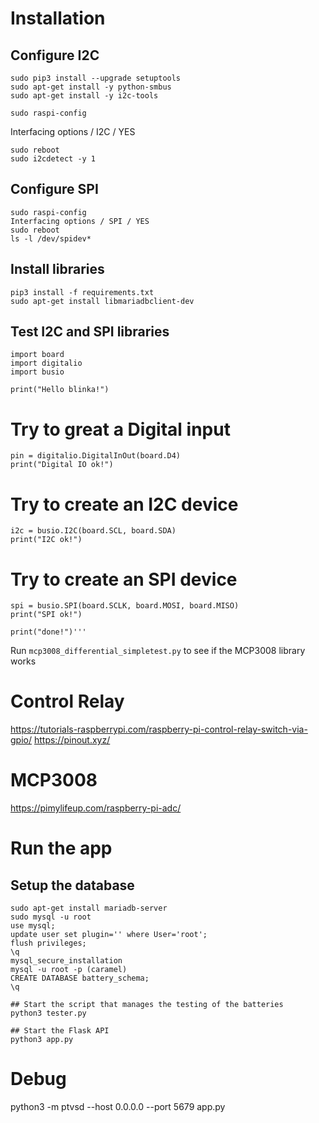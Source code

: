 # Installation

## Configure I2C
```
sudo pip3 install --upgrade setuptools
sudo apt-get install -y python-smbus
sudo apt-get install -y i2c-tools
```
```
sudo raspi-config
```
Interfacing options / I2C / YES

```
sudo reboot
sudo i2cdetect -y 1
```

## Configure SPI
```
sudo raspi-config
Interfacing options / SPI / YES
sudo reboot
ls -l /dev/spidev*
```

## Install libraries
```
pip3 install -f requirements.txt
sudo apt-get install libmariadbclient-dev
```

## Test I2C and SPI libraries
```
import board
import digitalio
import busio
 
print("Hello blinka!")
```
 
# Try to great a Digital input
```
pin = digitalio.DigitalInOut(board.D4)
print("Digital IO ok!")
```
 
# Try to create an I2C device
```
i2c = busio.I2C(board.SCL, board.SDA)
print("I2C ok!")
```
 
# Try to create an SPI device
```
spi = busio.SPI(board.SCLK, board.MOSI, board.MISO)
print("SPI ok!")
 
print("done!")'''
```

Run `mcp3008_differential_simpletest.py` to see if the MCP3008 library works

# Control Relay
https://tutorials-raspberrypi.com/raspberry-pi-control-relay-switch-via-gpio/
https://pinout.xyz/

# MCP3008
https://pimylifeup.com/raspberry-pi-adc/

# Run the app

## Setup the database
```
sudo apt-get install mariadb-server
sudo mysql -u root
use mysql;
update user set plugin='' where User='root';
flush privileges;
\q
mysql_secure_installation
mysql -u root -p (caramel)
CREATE DATABASE battery_schema;
\q

## Start the script that manages the testing of the batteries
python3 tester.py

## Start the Flask API
python3 app.py
```

# Debug
python3 -m ptvsd --host 0.0.0.0 --port 5679 app.py

